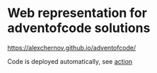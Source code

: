 # Web representation for adventofcode solutions

https://alexchernov.github.io/adventofcode/

Code is deployed automatically, see [action](https://github.com/AlexChernov/adventofcode/blob/master/.github/workflows/gh-pages.yml)

